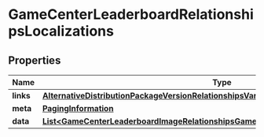

# GameCenterLeaderboardRelationshipsLocalizations


## Properties

| Name | Type | Description | Notes |
|------------ | ------------- | ------------- | -------------|
|**links** | [**AlternativeDistributionPackageVersionRelationshipsVariantsLinks**](AlternativeDistributionPackageVersionRelationshipsVariantsLinks.md) |  |  [optional] |
|**meta** | [**PagingInformation**](PagingInformation.md) |  |  [optional] |
|**data** | [**List&lt;GameCenterLeaderboardImageRelationshipsGameCenterLeaderboardLocalizationData&gt;**](GameCenterLeaderboardImageRelationshipsGameCenterLeaderboardLocalizationData.md) |  |  [optional] |



